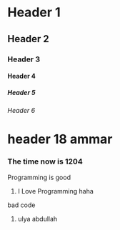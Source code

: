 # Header 1
## Header 2
### Header 3
#### Header 4
##### Header 5
###### Header 6

# header 18 ammar
### The time now is 1204
Programming is good

1.  I Love Programming
haha

bad code
1.  ulya abdullah
